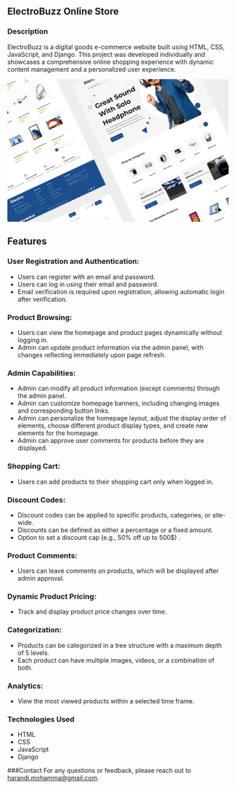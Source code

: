 ## ElectroBuzz Online Store

### Description

ElectroBuzz is a digital goods e-commerce website built using HTML, CSS, JavaScript, and Django. This project was developed individually and showcases a comprehensive online shopping experience with dynamic content management and a personalized user experience.

![Preview](media/preview.png)

## Features

### User Registration and Authentication:
   - Users can register with an email and password.
   - Users can log in using their email and password.
   - Email verification is required upon registration, allowing automatic login after verification.

### Product Browsing:
   - Users can view the homepage and product pages dynamically without logging in.
   - Admin can update product information via the admin panel, with changes reflecting immediately upon page refresh.

### Admin Capabilities:
   - Admin can modify all product information (except comments) through the admin panel.
   - Admin can customize homepage banners, including changing images and corresponding button links.
   - Admin can personalize the homepage layout, adjust the display order of elements, choose different product display types, and create new elements for the homepage.
   - Admin can approve user comments for products before they are displayed.

### Shopping Cart:
   - Users can add products to their shopping cart only when logged in.

### Discount Codes:
  - Discount codes can be applied to specific products, categories, or site-wide.
  - Discounts can be defined as either a percentage or a fixed amount.
  - Option to set a discount cap (e.g., 50% off up to 500$) .

### Product Comments:
  - Users can leave comments on products, which will be displayed after admin approval.

### Dynamic Product Pricing:
  - Track and display product price changes over time.

### Categorization:
  - Products can be categorized in a tree structure with a maximum depth of 5 levels.
  - Each product can have multiple images, videos, or a combination of both.

### Analytics:
  - View the most viewed products within a selected time frame.

### Technologies Used
  - HTML
  - CSS
  - JavaScript
  - Django

###Contact
  For any questions or feedback, please reach out to harandi.mohamma@gmail.com.